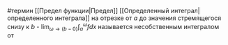 #термин 
[[Предел функции|Предел]] [[Определенный интеграл|определенного интеграла]] на отрезке от $a$ до значения стремящегося снизу к $b$ - $\lim_{\omega \to (b - 0)}{\int_a^{\omega}{fdx}}$ называется несобственным интегралом от 
